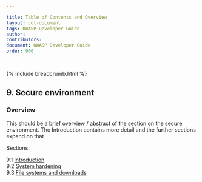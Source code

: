 ```yaml
---

title: Table of Contents and Overview
layout: col-document
tags: OWASP Developer Guide
author:
contributors:
document: OWASP Developer Guide
order: 900

---
```


{% include breadcrumb.html %}

## 9. Secure environment

### Overview

This should be a brief overview / abstract of the section on the secure environment.
The Introduction contains more detail and the further sections expand on that

Sections:

9.1 [Introduction](01-secure-environment.md)  
9.2 [System hardening](02-system-hardening.md)  
9.3 [File systems and downloads](03-files.md)  
